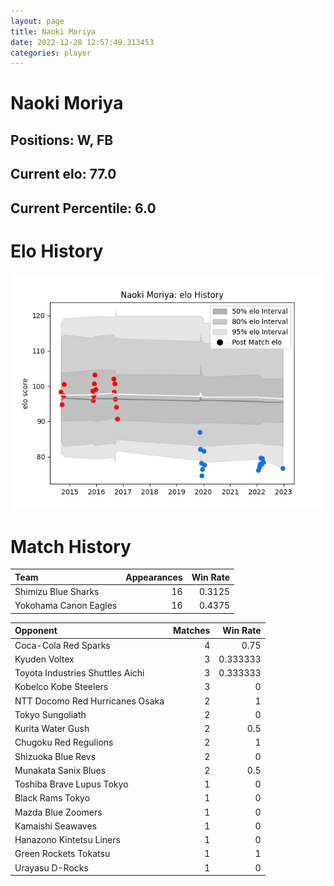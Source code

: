 ```yaml
---  
layout: page  
title: Naoki Moriya  
date: 2022-12-28 12:57:49.313453  
categories: player  
---
```

# Naoki Moriya

## Positions: W, FB

## Current elo: 77.0

## Current Percentile: 6.0

# Elo History


![elo history](history_NaokiMoriya.png)
# Match History


| Team                  |   Appearances |   Win Rate |
|:----------------------|--------------:|-----------:|
| Shimizu Blue Sharks   |            16 |     0.3125 |
| Yokohama Canon Eagles |            16 |     0.4375 |

| Opponent                         |   Matches |   Win Rate |
|:---------------------------------|----------:|-----------:|
| Coca-Cola Red Sparks             |         4 |   0.75     |
| Kyuden Voltex                    |         3 |   0.333333 |
| Toyota Industries Shuttles Aichi |         3 |   0.333333 |
| Kobelco Kobe Steelers            |         3 |   0        |
| NTT Docomo Red Hurricanes Osaka  |         2 |   1        |
| Tokyo Sungoliath                 |         2 |   0        |
| Kurita Water Gush                |         2 |   0.5      |
| Chugoku Red Regulions            |         2 |   1        |
| Shizuoka Blue Revs               |         2 |   0        |
| Munakata Sanix Blues             |         2 |   0.5      |
| Toshiba Brave Lupus Tokyo        |         1 |   0        |
| Black Rams Tokyo                 |         1 |   0        |
| Mazda Blue Zoomers               |         1 |   0        |
| Kamaishi Seawaves                |         1 |   0        |
| Hanazono Kintetsu Liners         |         1 |   0        |
| Green Rockets Tokatsu            |         1 |   1        |
| Urayasu D-Rocks                  |         1 |   0        |